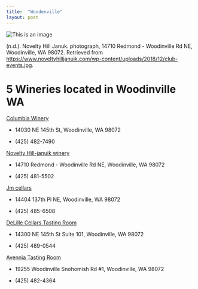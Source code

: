```yaml
---
title:  "Woodenville"
layout: post
---
```


![This is an image](https://www.noveltyhilljanuik.com/wp-content/uploads/2018/12/club-events.jpg)

(n.d.). Novelty Hill Januk. photograph, 14710 Redmond - Woodinville Rd NE, Woodinville, WA 98072. Retrieved from https://www.noveltyhilljanuik.com/wp-content/uploads/2018/12/club-events.jpg.


# 5 Wineries located in Woodinville WA

[Columbia Winery](https://www.columbiawinery.com/)

* 14030 NE 145th St, Woodinville, WA 98072

* (425) 482-7490

[Novelty Hill-januik winery](https://www.noveltyhilljanuik.com)

* 14710 Redmond - Woodinville Rd NE, Woodinville, WA 98072

* (425) 481-5502

[Jm cellars](https://www.jmcellars.com/)

* 14404 137th Pl NE, Woodinville, WA 98072

* (425) 485-6508

[DeLille Cellars Tasting Room](https://www.delillecellars.com/tasting-room/)

* 14300 NE 145th St Suite 101, Woodinville, WA 98072

* (425) 489-0544

[Avennia Tasting Room](https://avennia.com/)

* 19255 Woodinville Snohomish Rd #1, Woodinville, WA 98072

* (425) 482-4364
